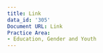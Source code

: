 ```yaml
---
title: Link
data_id: '305'
Document URL: Link
Practice Area:
- Education, Gender and Youth
---
```


